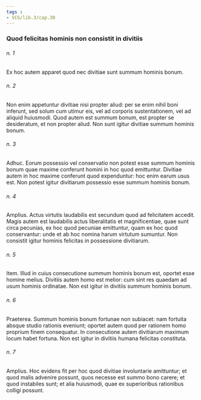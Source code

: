 ```yaml
---
tags : 
- SCG/lib.3/cap.30
---
```


### Quod felicitas hominis non consistit in divitiis

###### n. 1
Ex hoc autem apparet quod nec divitiae sunt summum hominis bonum.

###### n. 2
Non enim appetuntur divitiae nisi propter aliud: per se enim nihil boni inferunt, sed solum cum utimur eis, vel ad corporis sustentationem, vel ad aliquid huiusmodi. Quod autem est summum bonum, est propter se desideratum, et non propter aliud. Non sunt igitur divitiae summum hominis bonum.

###### n. 3
Adhuc. Eorum possessio vel conservatio non potest esse summum hominis bonum quae maxime conferunt homini in hoc quod emittuntur. Divitiae autem in hoc maxime conferunt quod expenduntur: hoc enim earum usus est. Non potest igitur divitiarum possessio esse summum hominis bonum.

###### n. 4
Amplius. Actus virtutis laudabilis est secundum quod ad felicitatem accedit. Magis autem est laudabilis actus liberalitatis et magnificentiae, quae sunt circa pecunias, ex hoc quod pecuniae emittuntur, quam ex hoc quod conservantur: unde et ab hoc nomina harum virtutum sumuntur. Non consistit igitur hominis felicitas in possessione divitiarum.

###### n. 5
Item. Illud in cuius consecutione summum hominis bonum est, oportet esse homine melius. Divitiis autem homo est melior: cum sint res quaedam ad usum hominis ordinatae. Non est igitur in divitiis summum hominis bonum.

###### n. 6
Praeterea. Summum hominis bonum fortunae non subiacet: nam fortuita absque studio rationis eveniunt; oportet autem quod per rationem homo proprium finem consequatur. In consecutione autem divitiarum maximum locum habet fortuna. Non est igitur in divitiis humana felicitas constituta.

###### n. 7
Amplius. Hoc evidens fit per hoc quod divitiae involuntarie amittuntur; et quod malis advenire possunt, quos necesse est summo bono carere; et quod instabiles sunt; et alia huiusmodi, quae ex superioribus rationibus colligi possunt.

